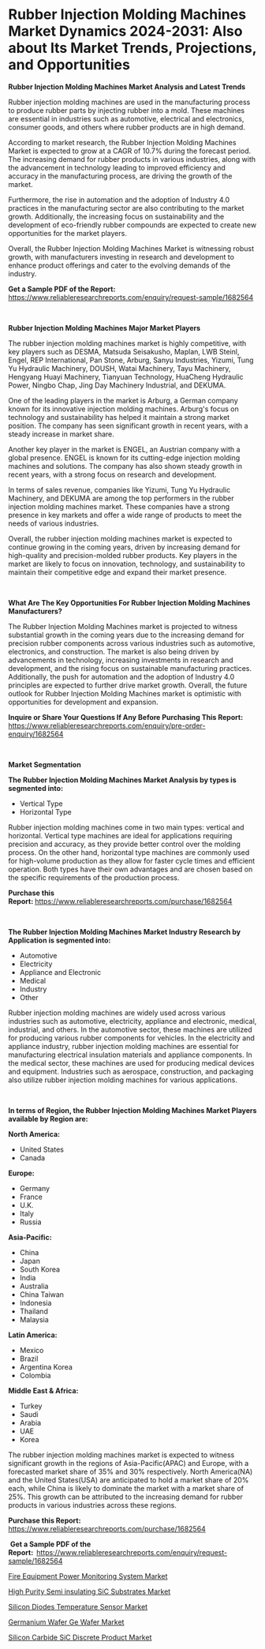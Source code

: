 <p><h1>Rubber Injection Molding Machines Market Dynamics 2024-2031: Also about Its Market Trends, Projections, and Opportunities</h1></p><p><strong>Rubber Injection Molding Machines Market Analysis and Latest Trends</strong></p>
<p><p>Rubber injection molding machines are used in the manufacturing process to produce rubber parts by injecting rubber into a mold. These machines are essential in industries such as automotive, electrical and electronics, consumer goods, and others where rubber products are in high demand.</p><p>According to market research, the Rubber Injection Molding Machines Market is expected to grow at a CAGR of 10.7% during the forecast period. The increasing demand for rubber products in various industries, along with the advancement in technology leading to improved efficiency and accuracy in the manufacturing process, are driving the growth of the market.</p><p>Furthermore, the rise in automation and the adoption of Industry 4.0 practices in the manufacturing sector are also contributing to the market growth. Additionally, the increasing focus on sustainability and the development of eco-friendly rubber compounds are expected to create new opportunities for the market players.</p><p>Overall, the Rubber Injection Molding Machines Market is witnessing robust growth, with manufacturers investing in research and development to enhance product offerings and cater to the evolving demands of the industry.</p></p>
<p><strong>Get a Sample PDF of the Report:&nbsp;</strong> <a href="https://www.reliableresearchreports.com/enquiry/request-sample/1682564">https://www.reliableresearchreports.com/enquiry/request-sample/1682564</a></p>
<p>&nbsp;</p>
<p><strong>Rubber Injection Molding Machines Major Market Players</strong></p>
<p><p>The rubber injection molding machines market is highly competitive, with key players such as DESMA, Matsuda Seisakusho, Maplan, LWB Steinl, Engel, REP International, Pan Stone, Arburg, Sanyu Industries, Yizumi, Tung Yu Hydraulic Machinery, DOUSH, Watai Machinery, Tayu Machinery, Hengyang Huayi Machinery, Tianyuan Technology, HuaCheng Hydraulic Power, Ningbo Chap, Jing Day Machinery Industrial, and DEKUMA.</p><p>One of the leading players in the market is Arburg, a German company known for its innovative injection molding machines. Arburg's focus on technology and sustainability has helped it maintain a strong market position. The company has seen significant growth in recent years, with a steady increase in market share.</p><p>Another key player in the market is ENGEL, an Austrian company with a global presence. ENGEL is known for its cutting-edge injection molding machines and solutions. The company has also shown steady growth in recent years, with a strong focus on research and development.</p><p>In terms of sales revenue, companies like Yizumi, Tung Yu Hydraulic Machinery, and DEKUMA are among the top performers in the rubber injection molding machines market. These companies have a strong presence in key markets and offer a wide range of products to meet the needs of various industries.</p><p>Overall, the rubber injection molding machines market is expected to continue growing in the coming years, driven by increasing demand for high-quality and precision-molded rubber products. Key players in the market are likely to focus on innovation, technology, and sustainability to maintain their competitive edge and expand their market presence.</p></p>
<p>&nbsp;</p>
<p><strong>What Are The Key Opportunities For Rubber Injection Molding Machines Manufacturers?</strong></p>
<p><p>The Rubber Injection Molding Machines market is projected to witness substantial growth in the coming years due to the increasing demand for precision rubber components across various industries such as automotive, electronics, and construction. The market is also being driven by advancements in technology, increasing investments in research and development, and the rising focus on sustainable manufacturing practices. Additionally, the push for automation and the adoption of Industry 4.0 principles are expected to further drive market growth. Overall, the future outlook for Rubber Injection Molding Machines market is optimistic with opportunities for development and expansion.</p></p>
<p><strong>Inquire or Share Your Questions If Any Before Purchasing This Report:</strong> <a href="https://www.reliableresearchreports.com/enquiry/pre-order-enquiry/1682564">https://www.reliableresearchreports.com/enquiry/pre-order-enquiry/1682564</a></p>
<p>&nbsp;</p>
<p><strong>Market Segmentation</strong></p>
<p><strong>The Rubber Injection Molding Machines Market Analysis by types is segmented into:</strong></p>
<p><ul><li>Vertical Type</li><li>Horizontal Type</li></ul></p>
<p><p>Rubber injection molding machines come in two main types: vertical and horizontal. Vertical type machines are ideal for applications requiring precision and accuracy, as they provide better control over the molding process. On the other hand, horizontal type machines are commonly used for high-volume production as they allow for faster cycle times and efficient operation. Both types have their own advantages and are chosen based on the specific requirements of the production process.</p></p>
<p><strong>Purchase this Report:&nbsp;</strong><a href="https://www.reliableresearchreports.com/purchase/1682564">https://www.reliableresearchreports.com/purchase/1682564</a></p>
<p>&nbsp;</p>
<p><strong>The Rubber Injection Molding Machines Market Industry Research by Application is segmented into:</strong></p>
<p><ul><li>Automotive</li><li>Electricity</li><li>Appliance and Electronic</li><li>Medical</li><li>Industry</li><li>Other</li></ul></p>
<p><p>Rubber injection molding machines are widely used across various industries such as automotive, electricity, appliance and electronic, medical, industrial, and others. In the automotive sector, these machines are utilized for producing various rubber components for vehicles. In the electricity and appliance industry, rubber injection molding machines are essential for manufacturing electrical insulation materials and appliance components. In the medical sector, these machines are used for producing medical devices and equipment. Industries such as aerospace, construction, and packaging also utilize rubber injection molding machines for various applications.</p></p>
<p>&nbsp;</p>
<p><strong>In terms of Region, the Rubber Injection Molding Machines Market Players available by Region are:</strong></p>
<p>
    <p> <strong> North America: </strong>
        <ul>
            <li>United States</li>
            <li>Canada</li>
        </ul>
        </p> 
    <p> <strong> Europe: </strong>
        <ul>
            <li>Germany</li>
            <li>France</li>
            <li>U.K.</li>
            <li>Italy</li>
            <li>Russia</li>
        </ul>
        </p> 
    <p> <strong> Asia-Pacific: </strong>
        <ul>
            <li>China</li>
            <li>Japan</li>
            <li>South Korea</li>
            <li>India</li>
            <li>Australia</li>
            <li>China Taiwan</li>
            <li>Indonesia</li>
            <li>Thailand</li>
            <li>Malaysia</li>
        </ul>
        </p> 
    <p> <strong> Latin America: </strong>
        <ul>
            <li>Mexico</li>
            <li>Brazil</li>
            <li>Argentina Korea</li>
            <li>Colombia</li>
        </ul>
        </p> 
    <p> <strong> Middle East & Africa: </strong>
        <ul>
            <li>Turkey</li>
            <li>Saudi</li>
            <li>Arabia</li>
            <li>UAE</li>
            <li>Korea</li>
        </ul>
    </p>
    </p>
<p><p>The rubber injection molding machines market is expected to witness significant growth in the regions of Asia-Pacific(APAC) and Europe, with a forecasted market share of 35% and 30% respectively. North America(NA) and the United States(USA) are anticipated to hold a market share of 20% each, while China is likely to dominate the market with a market share of 25%. This growth can be attributed to the increasing demand for rubber products in various industries across these regions.</p></p>
<p><strong>Purchase this Report: </strong><a href="https://www.reliableresearchreports.com/purchase/1682564">https://www.reliableresearchreports.com/purchase/1682564</a></p>
<p>&nbsp;<strong>Get a Sample PDF of the Report:&nbsp;&nbsp;</strong><a href="https://www.reliableresearchreports.com/enquiry/request-sample/1682564">https://www.reliableresearchreports.com/enquiry/request-sample/1682564</a></p>
<p><strong></strong></p>
<p><p><a href="https://medium.com/@lawrenceburns7577/fire-equipment-power-monitoring-system-market-size-and-market-trends-complete-industry-overview-192e287ef75a">Fire Equipment Power Monitoring System Market</a></p><p><a href="https://medium.com/@tomazemlak97885/high-purity-semi-insulating-sic-substrates-market-analysis-and-sze-forecasted-for-period-from-2024-86e6ac57b124">High Purity Semi insulating SiC Substrates Market</a></p><p><a href="https://medium.com/@rubencarter5756/silicon-diodes-temperature-sensor-market-research-report-its-history-and-forecast-2024-to-2031-641cb09098bc">Silicon Diodes Temperature Sensor Market</a></p><p><a href="https://medium.com/@lawrenceburns7577/germanium-wafer-ge-wafer-market-analysis-its-cagr-market-segmentation-and-global-industry-d309046754c7">Germanium Wafer Ge Wafer Market</a></p><p><a href="https://medium.com/@tomazemlak97885/silicon-carbide-sic-discrete-product-market-analysis-its-cagr-market-segmentation-and-global-0e76875b37a8">Silicon Carbide SiC Discrete Product Market</a></p></p>